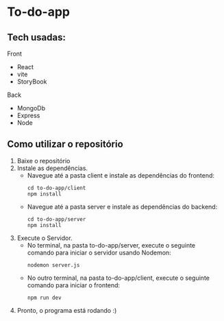 # To-do-app

## Tech usadas:
Front
- React
- vite
- StoryBook

Back
- MongoDb
- Express
- Node

## Como utilizar o repositório

  1. Baixe o repositório
  2. Instale as dependências.
      - Navegue até a pasta client e instale as dependências do frontend:
        ```
        cd to-do-app/client
        npm install
        ```
      - Navegue até a pasta server e instale as dependências do backend:
        ```
        cd to-do-app/server
        npm install
        ```
  4. Execute o Servidor.
      - No terminal, na pasta to-do-app/server, execute o seguinte comando para iniciar o servidor usando Nodemon:
        ```
        nodemon server.js
        ```
      - No outro terminal, na pasta to-do-app/client, execute o seguinte comando para iniciar o frontend:
        ```
        npm run dev
        ```
  5. Pronto, o programa está rodando :)
